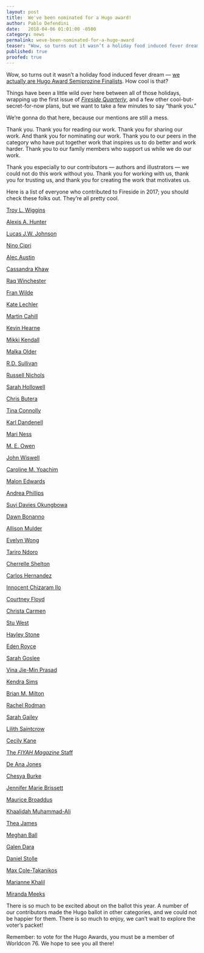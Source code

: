 ```yaml
---
layout: post
title:  We've been nominated for a Hugo award!
author: Pablo Defendini
date:   2018-04-06 01:01:00 -0500
category: news
permalink: weve-been-nominated-for-a-hugo-award
teaser: "Wow, so turns out it wasn’t a holiday food induced fever dream - we actually are Hugo Award Semiprozine Finalists. How cool is that?"
published: true
proofed: true
---
```


Wow, so turns out it wasn’t a holiday food induced fever dream — [we actually are Hugo Award Semiprozine Finalists](https://www.theverge.com/2018/3/31/17183718/2018-hugo-award-nominations-science-fiction-fantasy-books). How cool is that?

Things have been a little wild over here between all of those holidays, wrapping up the first issue of [_Fireside Quarterly_](https://d.rip/fireside), and a few other cool-but-secret-for-now plans, but we want to take a few minutes to say “thank you.”

We’re gonna do that here, because our mentions are still a mess.

Thank you. Thank you for reading our work. Thank you for sharing our work. And thank you for nominating our work. Thank you to our peers in the category who have put together work that inspires us to do better and work harder. Thank you to our family members who support us while we do our work.

Thank you especially to our contributors — authors and illustrators — we could not do this work without you. Thank you for working with us, thank you for trusting us, and thank you for creating the work that motivates us.

Here is a list of everyone who contributed to Fireside in 2017; you should check these folks out. They’re all pretty cool.

[Troy L. Wiggins](https://twitter.com/TroyLWiggins)

[Alexis A. Hunter](http://alexisahunter.com)

[Lucas J.W. Johnson](http://lucasjwjohnson.com)

[Nino Cipri](http://ninocipri.com)

[Alec Austin](http://twitter.com/AlecAustin)

[Cassandra Khaw](https://www.patreon.com/cassandrakhaw)

[Raq Winchester](https://Twitter.com/raqwinchester)

[Fran Wilde](http://franwilde.net/)

[Kate Lechler](http://katelechler.com)

[Martin Cahill](https://martintcahill.wordpress.com)

[Kevin Hearne](https://kevinhearne.com)

[Mikki Kendall](https://mikkikendall.com)

[Malka Older](https://malkaolder.wordpress.com)

[R.D. Sullivan](https://twitter.com/_TheRussian)

[Russell Nichols](http://www.russellnichols.com)

[Sarah Hollowell](https://www.patreon.com/sarahhollowell)

[Chris Butera](http://twitter.com/chrisbutera)

[Tina Connolly](http://www.tinaconnolly.com)

[Karl Dandenell](http://twitter.com/KDandenell)

[Mari Ness](http://twitter.com/mari_ness)

[M. E. Owen](http://MEOwen.com)

[John Wiswell](http://twitter.com/Wiswell)

[Caroline M. Yoachim](http://carolineyoachim.com)

[Malon Edwards](http://malonedwards.com)

[Andrea Phillips](http://www.deusexmachinatio.com)

[Suyi Davies Okungbowa](http://suyidavies.com)

[Dawn Bonanno](http://www.dmbonanno.com)

[Allison Mulder](http://allisonmulder.wordpress.com)

[Evelyn Wong](http://www.evelynstorytelling.com)

[Tariro Ndoro](http://tarirondoro.wordpress.com)

[Cherrelle Shelton](http://www.ItsReallyRelle.com)

[Carlos Hernandez](http://carloshernandezwrites.com)

[Innocent Chizaram Ilo](http://twitter.com/Ethereal_ilo)

[Courtney Floyd](http://www.synonymsandsuch.com)

[Christa Carmen](http://www.christacarmen.com)

[Stu West](http://stuwest.com)

[Hayley Stone](http://hnstoneauthor.com/)

[Eden Royce](http://http://edenroyce.com/)

[Sarah Goslee](http://www.sarahgoslee.com)

[Vina Jie-Min Prasad](http://vinaprasad.com)

[Kendra Sims](http://twitter.com/ceresoffoxes)

[Brian M. Milton](http://munchkinstein.blogspot.com)

[Rachel Rodman](http://www.rachelrodman.com)

[Sarah Gailey](http://www.sarahgailey.com)

[Lilith Saintcrow](http://www.lilithsaintcrow.com)

[Cecily Kane](https://manicpixiedreamworlds.wordpress.com/)

[The _FIYAH Magazine_ Staff](http://fiyahlitmag.com)

[De Ana Jones](http://deanaj.com)

[Chesya Burke](http://www.chesyaburke.com)

[Jennifer Marie Brissett](http://www.jennbrissett.com/)

[Maurice Broaddus](http://twitter.com/MauriceBroaddus)

[Khaalidah Muhammad-Ali](http://khaalidah.com)

[Thea James](http://www.thebooksmugglers.com)

[Meghan Ball](https://twitter.com/eldritchgirl)

[Galen Dara](http://www.galendara.com)

[Daniel Stolle](http://www.danielstolle.com)

[Max Cole-Takanikos](https://www.maxcoletakanikos.com)

[Marianne Khalil](https://mariannekhalil.carbonmade.com)

[Miranda Meeks](http://mirandameeks.com)

There is so much to be excited about on the ballot this year. A number of our contributors made the Hugo ballot in other categories, and we could not be happier for them. There is so much to enjoy, we can’t wait to explore the voter’s packet!

Remember: to vote for the Hugo Awards, you must be a member of Worldcon 76. We hope to see you all there!

